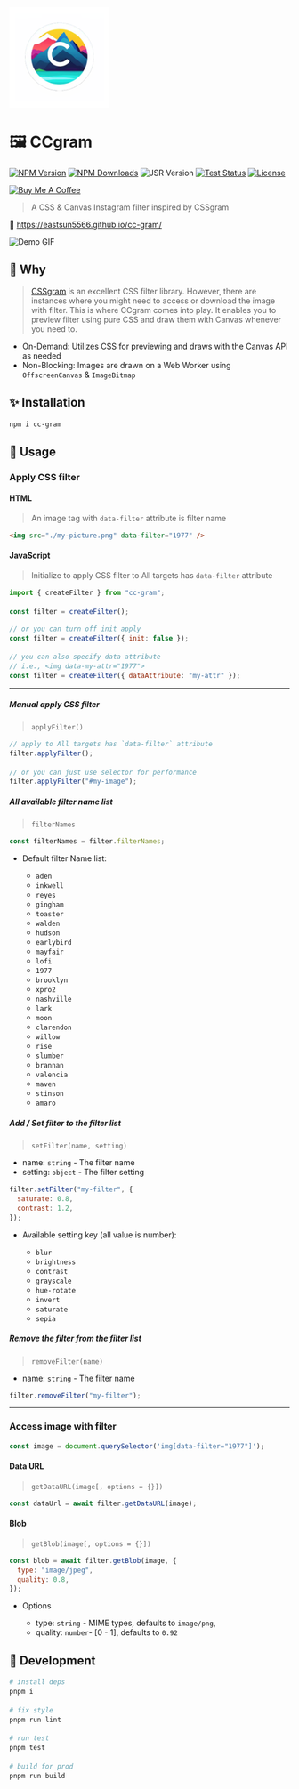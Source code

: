 <img src="./logo.webp" alt="CCgram Logo" width="180">

# 🖼 CCgram

[![NPM Version](https://img.shields.io/npm/v/cc-gram.svg?style=for-the-badge)](https://www.npmjs.com/package/cc-gram)
[![NPM Downloads](https://img.shields.io/npm/dt/cc-gram.svg?style=for-the-badge)](https://www.npmjs.com/package/cc-gram)
![JSR Version](https://img.shields.io/jsr/v/%40eastsun5566/cc-gram?style=for-the-badge)
[![Test Status](https://img.shields.io/github/actions/workflow/status/EastSun5566/cc-gram/test.yml?style=for-the-badge)](https://github.com/EastSun5566/cc-gram/actions/workflows/test.yml)
[![License](https://img.shields.io/github/license/EastSun5566/cc-gram.svg?style=for-the-badge)](https://github.com/EastSun5566/cc-gram/blob/main/LICENSE)

[<img src="https://cdn.buymeacoffee.com/buttons/v2/default-blue.png" alt="Buy Me A Coffee" height="40">](https://www.buymeacoffee.com/eastsun5566)

> A CSS & Canvas Instagram filter inspired by CSSgram

🔗 <https://eastsun5566.github.io/cc-gram/>

![Demo GIF](./demo.gif)

## 🤔 Why

> [CSSgram](https://github.com/una/CSSgram) is an excellent CSS filter library. However, there are instances where you might need to access or download the image with filter. This is where CCgram comes into play. It enables you to preview filter using pure CSS and draw them with Canvas whenever you need to.

- On-Demand: Utilizes CSS for previewing and draws with the Canvas API as needed
- Non-Blocking: Images are drawn on a Web Worker using `OffscreenCanvas` & `ImageBitmap`

## ✨ Installation

```sh
npm i cc-gram
```

## 🚀 Usage

### Apply CSS filter

#### HTML

> An image tag with `data-filter` attribute is filter name

```html
<img src="./my-picture.png" data-filter="1977" />
```

#### JavaScript

> Initialize to apply CSS filter to All targets has `data-filter` attribute

```js
import { createFilter } from "cc-gram";

const filter = createFilter();
```

```js
// or you can turn off init apply
const filter = createFilter({ init: false });

// you can also specify data attribute
// i.e., <img data-my-attr="1977">
const filter = createFilter({ dataAttribute: "my-attr" });
```

---

##### Manual apply CSS filter

> `applyFilter()`

```js
// apply to All targets has `data-filter` attribute
filter.applyFilter();

// or you can just use selector for performance
filter.applyFilter("#my-image");
```

##### All available filter name list

> `filterNames`

```js
const filterNames = filter.filterNames;
```

- Default filter Name list:

  - `aden`
  - `inkwell`
  - `reyes`
  - `gingham`
  - `toaster`
  - `walden`
  - `hudson`
  - `earlybird`
  - `mayfair`
  - `lofi`
  - `1977`
  - `brooklyn`
  - `xpro2`
  - `nashville`
  - `lark`
  - `moon`
  - `clarendon`
  - `willow`
  - `rise`
  - `slumber`
  - `brannan`
  - `valencia`
  - `maven`
  - `stinson`
  - `amaro`

##### Add / Set filter to the filter list

> `setFilter(name, setting)`

- name: `string` - The filter name
- setting: `object` - The filter setting

```js
filter.setFilter("my-filter", {
  saturate: 0.8,
  contrast: 1.2,
});
```

- Available setting key (all value is number):

  - `blur`
  - `brightness`
  - `contrast`
  - `grayscale`
  - `hue-rotate`
  - `invert`
  - `saturate`
  - `sepia`

##### Remove the filter from the filter list

> `removeFilter(name)`

- name: `string` - The filter name

```js
filter.removeFilter("my-filter");
```

---

### Access image with filter

```js
const image = document.querySelector('img[data-filter="1977"]');
```

#### Data URL

> `getDataURL(image[, options = {}])`

```js
const dataUrl = await filter.getDataURL(image);
```

#### Blob

> `getBlob(image[, options = {}])`

```js
const blob = await filter.getBlob(image, {
  type: "image/jpeg",
  quality: 0.8,
});
```

- Options

  - type: `string` - MIME types, defaults to `image/png`,
  - quality: `number`- [0 - 1], defaults to `0.92`

## 🔧 Development

```sh
# install deps
pnpm i

# fix style
pnpm run lint

# run test
pnpm test

# build for prod
pnpm run build
```
